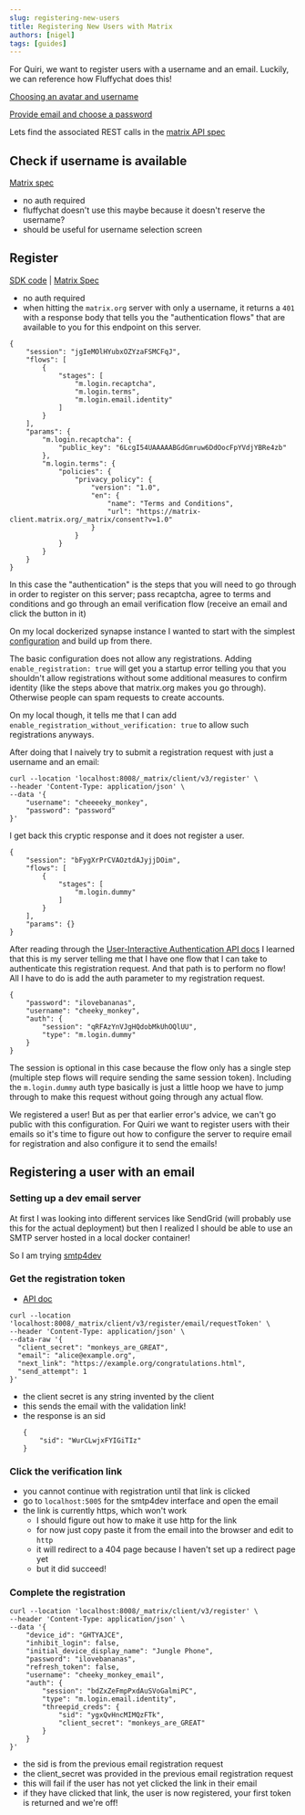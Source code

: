 ```yaml
---
slug: registering-new-users
title: Registering New Users with Matrix
authors: [nigel]
tags: [guides]
---
```


For Quiri, we want to register users with a username and an email. Luckily, we can reference how Fluffychat does this!

[Choosing an avatar and username](https://gitlab.com/famedly/fluffychat/-/blob/5212d7ce4d66fd1465e851aee788ca9f4f6537b8/lib/pages/connect/connect_page.dart#L31-97)

[Provide email and choose a password](https://gitlab.com/famedly/fluffychat/-/blob/e88ce8e91cc992885a109a39270558503aaa455f/lib/pages/sign_up/signup.dart#L76-125)

Lets find the associated REST calls in the [matrix API spec](https://playground.matrix.org/#overview)

## Check if username is available
[Matrix spec](https://playground.matrix.org/#get-/_matrix/client/v3/register/available)
- no auth required
- fluffychat doesn't use this maybe because it doesn't reserve the username?
- should be useful for username selection screen


## Register
[SDK code](https://github.com/famedly/matrix-dart-sdk/blob/544888fe33a14e0610b2916b5069656a06aeb299/lib/src/client.dart#L450-L490) | [Matrix Spec](https://playground.matrix.org/#post-/_matrix/client/v3/register)
- no auth required
- when hitting the `matrix.org` server with only a username, it returns a `401` with a response body that tells you the "authentication flows" that are available to you for this endpoint on this server.
```
{
    "session": "jgIeMOlHYubxOZYzaFSMCFqJ",
    "flows": [
        {
            "stages": [
                "m.login.recaptcha",
                "m.login.terms",
                "m.login.email.identity"
            ]
        }
    ],
    "params": {
        "m.login.recaptcha": {
            "public_key": "6LcgI54UAAAAABGdGmruw6DdOocFpYVdjYBRe4zb"
        },
        "m.login.terms": {
            "policies": {
                "privacy_policy": {
                    "version": "1.0",
                    "en": {
                        "name": "Terms and Conditions",
                        "url": "https://matrix-client.matrix.org/_matrix/consent?v=1.0"
                    }
                }
            }
        }
    }
}
``` 
In this case the "authentication" is the steps that you will need to go through in order to register on this server; pass recaptcha, agree to terms and conditions and go through an email verification flow (receive an email and click the button in it)

On my local dockerized synapse instance I wanted to start with the simplest [configuration](https://matrix-org.github.io/synapse/latest/usage/configuration/config_documentation.html) and build up from there. 

The basic configuration does not allow any registrations.
Adding `enable_registration: true` will get you a startup error telling you that you shouldn't allow registrations without some additional measures to confirm identity (like the steps above that matrix.org makes you go through). Otherwise people can spam requests to create accounts.

On my local though, it tells me that I can add `enable_registration_without_verification: true` to allow such registrations anyways.

After doing that I naively try to submit a registration request with just a username and an email:
```
curl --location 'localhost:8008/_matrix/client/v3/register' \
--header 'Content-Type: application/json' \
--data '{
    "username": "cheeeeky_monkey",
    "password": "password"
}'
```
I get back this cryptic response and it does not register a user.
```
{
    "session": "bFygXrPrCVAOztdAJyjjDOim",
    "flows": [
        {
            "stages": [
                "m.login.dummy"
            ]
        }
    ],
    "params": {}
}
```

After reading through the [User-Interactive Authentication API docs](https://spec.matrix.org/v1.9/client-server-api/#user-interactive-authentication-api) I learned that this is my server telling me that I have one flow that I can take to authenticate this registration request. And that path is to perform no flow! All I have to do is add the auth parameter to my registration request.
```
{
    "password": "ilovebananas",
    "username": "cheeky_monkey",
    "auth": {
        "session": "qRFAzYnVJgHQdobMkUhOQlUU",
        "type": "m.login.dummy"
    }
}
```

The session is optional in this case because the flow only has a single step (multiple step flows will require sending the same session token). Including the `m.login.dummy` auth type basically is just a little hoop we have to jump through to make this request without going through any actual flow.

We registered a user! But as per that earlier error's advice, we can't go public with this configuration. For Quiri we want to register users with their emails so it's time to figure out how to configure the server to require email for registration and also configure it to send the emails!


## Registering a user with an email

### Setting up a dev email server
At first I was looking into different services like SendGrid (will probably use this for the actual deployment) but then I realized I should be able to use an SMTP server hosted in a local docker container!

So I am trying [smtp4dev](https://github.com/rnwood/smtp4dev)

### Get the registration token
- [API doc](https://playground.matrix.org/#post-/_matrix/client/v3/register/email/requestToken)
```
curl --location 'localhost:8008/_matrix/client/v3/register/email/requestToken' \
--header 'Content-Type: application/json' \
--data-raw '{
  "client_secret": "monkeys_are_GREAT",
  "email": "alice@example.org",
  "next_link": "https://example.org/congratulations.html",
  "send_attempt": 1
}'
```
- the client secret is any string invented by the client
- this sends the email with the validation link!
- the response is an sid
    ```
    {
        "sid": "WurCLwjxFYIGiTIz"
    }
    ```

### Click the verification link
- you cannot continue with registration until that link is clicked
- go to `localhost:5005` for the smtp4dev interface and open the email
- the link is currently https, which won't work
    - I should figure out how to make it use http for the link
    - for now just copy paste it from the email into the browser and edit to `http`
    - it will redirect to a 404 page because I haven't set up a redirect page yet
    - but it did succeed!

### Complete the registration
```
curl --location 'localhost:8008/_matrix/client/v3/register' \
--header 'Content-Type: application/json' \
--data '{
    "device_id": "GHTYAJCE",
    "inhibit_login": false,
    "initial_device_display_name": "Jungle Phone",
    "password": "ilovebananas",
    "refresh_token": false,
    "username": "cheeky_monkey_email",
    "auth": {
        "session": "bdZxZeFmpPxdAuSVoGalmiPC",
        "type": "m.login.email.identity",
        "threepid_creds": {
            "sid": "ygxQvHncMIMQzFTk",
            "client_secret": "monkeys_are_GREAT"
        }
    }
}'
```
- the sid is from the previous email registration request
- the client_secret was provided in the previous email registration request
- this will fail if the user has not yet clicked the link in their email
- if they have clicked that link, the user is now registered, your first token is returned and we're off!